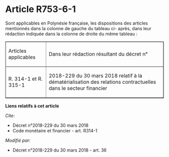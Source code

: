 # Article R753-6-1

Sont applicables en Polynésie française, les dispositions des articles mentionnés dans la colonne de gauche du tableau ci-
après, dans leur rédaction indiquée dans la colonne de droite du même tableau : 

<table border="1">
  <tbody>
    <tr>
      <td align="justify">

Articles applicables </td>
      <td align="justify">

Dans leur rédaction résultant du décret n° </td>
    </tr>
    <tr>
      <td align="left">

R. 314-1 et R. 315-1 </td>
      <td align="left">

2018-229 du 30 mars 2018 relatif à la dématérialisation des relations contractuelles dans le secteur financier

</td>
    </tr>
  </tbody>
</table>

**Liens relatifs à cet article**

_Cite_:

  - Décret n°2018-229 du 30 mars 2018
  - Code monétaire et financier - art. R314-1

_Modifié par_:

  - Décret n°2018-229 du 30 mars 2018 - art. 36
